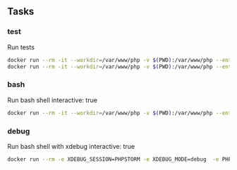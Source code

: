 ## Tasks

### test
Run tests
```sh
docker run --rm -it --workdir=/var/www/php -v $(PWD):/var/www/php --entrypoint bash vladitot/php83-swow-ubuntu-local:v0.1.16 -c -l "composer install"
docker run --rm -it --workdir=/var/www/php -v $(PWD):/var/www/php --entrypoint bash vladitot/php83-swow-ubuntu-local:v0.1.16 -c -l "vendor/bin/phpunit"
```

### bash
Run bash shell
interactive: true
```sh
docker run --rm -it --workdir=/var/www/php -v $(PWD):/var/www/php --entrypoint bash vladitot/php83-swow-ubuntu-local:v0.1.16 -c -l "bash"
```

### debug
Run bash shell with xdebug
interactive: true
```sh
docker run --rm -e XDEBUG_SESSION=PHPSTORM -e XDEBUG_MODE=debug  -e PHP_IDE_CONFIG='serverName=anodio-core' -it --workdir=/var/www/php -v $(PWD):/var/www/php --entrypoint bash vladitot/php83-swow-ubuntu-local:v0.1.17 -c -l "bash"
```
